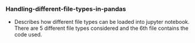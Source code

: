 ### Handling-different-file-types-in-pandas

- Describes how different file types can be loaded into jupyter notebook. There are 5 different file types considered and the 6th file contains the code used.
